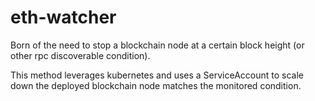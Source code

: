 # eth-watcher

Born of the need to stop a blockchain node at a certain block height (or other rpc discoverable condition).

This method leverages kubernetes and uses a ServiceAccount to scale down the deployed blockchain node matches the monitored condition.


